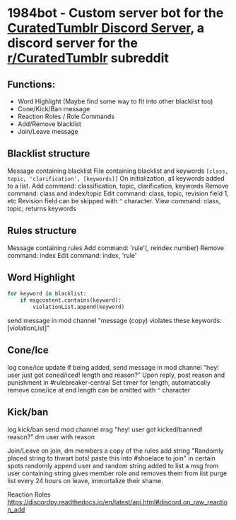 
# 1984bot - Custom server bot for the [CuratedTumblr Discord Server](https://discord.gg/aWtJjSFG5X), a discord server for the [r/CuratedTumblr](https://www.reddit.com/r/CuratedTumblr) subreddit

## Functions:
- Word Highlight (Maybe find some way to fit into other blacklist too)
- Cone/Kick/Ban message
- Reaction Roles / Role Commands
- Add/Remove blacklist
- Join/Leave message

## Blacklist structure
Message containing blacklist
File containing blacklist and keywords `[class, topic, 'clarification', [keywords]]`
	On initialization, all keywords added to a list.
Add command: classification, topic, clarification, keywords
Remove command: class and index/topic
Edit command: class, topic, revision field 1, etc
	Revision field can be skipped with `^` character.
View command: class, topic; returns keywords

## Rules structure
Message containing rules
Add command: 'rule'(, reindex number)
Remove command: index
Edit command: index, 'rule'

## Word Highlight
```py
for keyword in blacklist:
	if msgcontent.contains(keyword):
		violationList.append(keyword)
```
send message in mod channel "message (copy) violates these keywords: [violationList]"

## Cone/Ice
log cone/ice update
If being added, send message in mod channel "hey! user just got coned/iced! length and reason?"
Upon reply, post reason and punishment in #rulebreaker-central
Set timer for length, automatically remove cone/ice at end
	length can be omitted with `^` character

## Kick/ban
log kick/ban
send mod channel msg "hey! user got kicked/banned! reason?"
dm user with reason

Join/Leave
on join, dm members a copy of the rules
	add string "Randomly placed string to thwart bots! paste this into #shoelace to join" in certain spots randomly
append user and random string added to list
a msg from user containing string gives member role and removes them from list
purge list every 24 hours
on leave, immortalize their shame.

Reaction Roles
https://discordpy.readthedocs.io/en/latest/api.html#discord.on_raw_reaction_add

